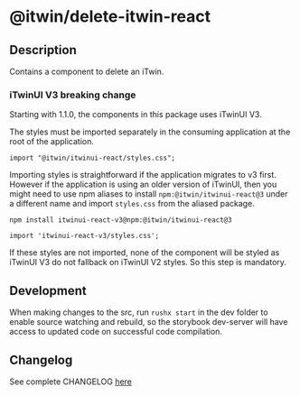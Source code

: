 # @itwin/delete-itwin-react

## Description

Contains a component to delete an iTwin.

### iTwinUI V3 breaking change

Starting with 1.1.0, the components in this package uses iTwinUI V3.

The styles must be imported separately in the consuming application at the root of the application.

```tsx
import "@itwin/itwinui-react/styles.css";
```

Importing styles is straightforward if the application migrates to v3 first. However if the application is using an older version of iTwinUI, then you might need to use npm aliases to install `npm:@itwin/itwinui-react@3` under a different name and import `styles.css` from the aliased package.

```tsx
npm install itwinui-react-v3@npm:@itwin/itwinui-react@3
```

```tsx
import 'itwinui-react-v3/styles.css';
```

If these styles are not imported, none of the component will be styled as iTwinUI V3 do not fallback on iTwinUI V2 styles. So this step is mandatory.

## Development

When making changes to the src, run `rushx start` in the dev folder to enable source watching and rebuild, so the storybook dev-server will have access to updated code on successful code compilation.

## Changelog

See complete CHANGELOG [here](https://github.com/iTwin/admin-components-react/blob/main/packages/modules/delete-itwin/CHANGELOG.md)
